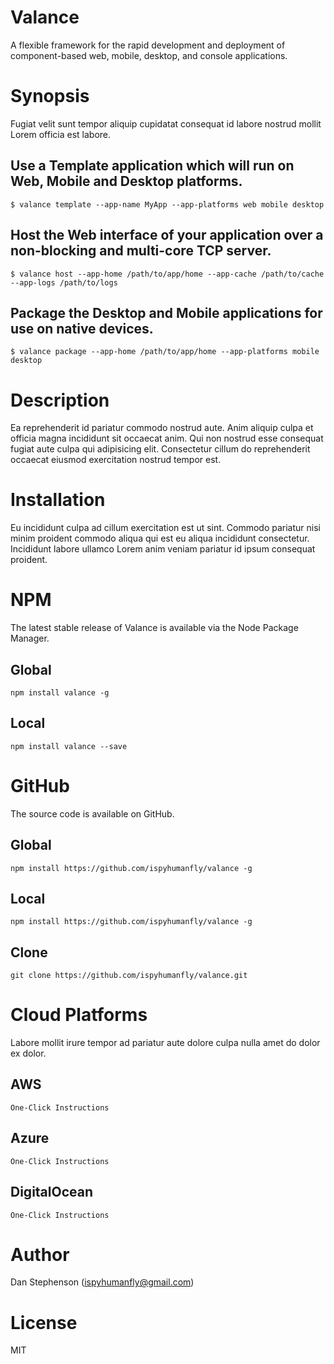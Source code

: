 # Valance
A flexible framework for the rapid development and deployment of component-based web, mobile, desktop, and console applications.

# Synopsis
Fugiat velit sunt tempor aliquip cupidatat consequat id labore nostrud mollit Lorem officia est labore.

## Use a Template application which will run on Web, Mobile and Desktop platforms.
    $ valance template --app-name MyApp --app-platforms web mobile desktop

## Host the Web interface of your application over a non-blocking and multi-core TCP server.
    $ valance host --app-home /path/to/app/home --app-cache /path/to/cache --app-logs /path/to/logs

## Package the Desktop and Mobile applications for use on native devices.
    $ valance package --app-home /path/to/app/home --app-platforms mobile desktop

# Description
Ea reprehenderit id pariatur commodo nostrud aute. Anim aliquip culpa et officia magna incididunt sit occaecat anim. Qui non nostrud esse consequat fugiat aute culpa qui adipisicing elit. Consectetur cillum do reprehenderit occaecat eiusmod exercitation nostrud tempor est.

# Installation
Eu incididunt culpa ad cillum exercitation est ut sint. Commodo pariatur nisi minim proident commodo aliqua qui est eu aliqua incididunt consectetur. Incididunt labore ullamco Lorem anim veniam pariatur id ipsum consequat proident.

# NPM
The latest stable release of Valance is available via the Node Package Manager.

## Global

    npm install valance -g

## Local
    npm install valance --save

# GitHub
The source code is available on GitHub.

## Global
    npm install https://github.com/ispyhumanfly/valance -g

## Local
    npm install https://github.com/ispyhumanfly/valance -g

## Clone
    git clone https://github.com/ispyhumanfly/valance.git

# Cloud Platforms
Labore mollit irure tempor ad pariatur aute dolore culpa nulla amet do dolor ex dolor.

## AWS
    One-Click Instructions

## Azure
    One-Click Instructions

## DigitalOcean
    One-Click Instructions

# Author
Dan Stephenson (ispyhumanfly@gmail.com)

# License
MIT
